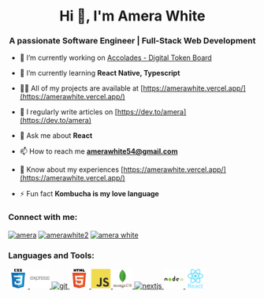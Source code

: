 <h1 align="center">Hi 👋, I'm Amera White</h1>
<h3 align="center">A passionate Software Engineer | Full-Stack Web Development</h3>

- 🔭 I’m currently working on [Accolades - Digital Token Board](https://github.com/Umteln/Accolades)

- 🌱 I’m currently learning **React Native, Typescript**

- 👨‍💻 All of my projects are available at [https://amerawhite.vercel.app/](https://amerawhite.vercel.app/)

- 📝 I regularly write articles on [https://dev.to/amera](https://dev.to/amera)

- 💬 Ask me about **React**

- 📫 How to reach me **amerawhite54@gmail.com**

- 📄 Know about my experiences [https://amerawhite.vercel.app/](https://amerawhite.vercel.app/)

- ⚡ Fun fact **Kombucha is my love language**

<h3 align="left">Connect with me:</h3>
<p align="left">
<a href="https://dev.to/amera" target="blank"><img align="center" src="https://raw.githubusercontent.com/rahuldkjain/github-profile-readme-generator/master/src/images/icons/Social/devto.svg" alt="amera" height="30" width="40" /></a>
<a href="https://twitter.com/amerawhite2" target="blank"><img align="center" src="https://raw.githubusercontent.com/rahuldkjain/github-profile-readme-generator/master/src/images/icons/Social/twitter.svg" alt="amerawhite2" height="30" width="40" /></a>
<a href="https://linkedin.com/in/amera white" target="blank"><img align="center" src="https://raw.githubusercontent.com/rahuldkjain/github-profile-readme-generator/master/src/images/icons/Social/linked-in-alt.svg" alt="amera white" height="30" width="40" /></a>
</p>

<h3 align="left">Languages and Tools:</h3>
<p align="left"> <a href="https://www.w3schools.com/css/" target="_blank" rel="noreferrer"> <img src="https://raw.githubusercontent.com/devicons/devicon/master/icons/css3/css3-original-wordmark.svg" alt="css3" width="40" height="40"/> </a> <a href="https://expressjs.com" target="_blank" rel="noreferrer"> <img src="https://raw.githubusercontent.com/devicons/devicon/master/icons/express/express-original-wordmark.svg" alt="express" width="40" height="40"/> </a> <a href="https://git-scm.com/" target="_blank" rel="noreferrer"> <img src="https://www.vectorlogo.zone/logos/git-scm/git-scm-icon.svg" alt="git" width="40" height="40"/> </a> <a href="https://www.w3.org/html/" target="_blank" rel="noreferrer"> <img src="https://raw.githubusercontent.com/devicons/devicon/master/icons/html5/html5-original-wordmark.svg" alt="html5" width="40" height="40"/> </a> <a href="https://developer.mozilla.org/en-US/docs/Web/JavaScript" target="_blank" rel="noreferrer"> <img src="https://raw.githubusercontent.com/devicons/devicon/master/icons/javascript/javascript-original.svg" alt="javascript" width="40" height="40"/> </a> <a href="https://www.mongodb.com/" target="_blank" rel="noreferrer"> <img src="https://raw.githubusercontent.com/devicons/devicon/master/icons/mongodb/mongodb-original-wordmark.svg" alt="mongodb" width="40" height="40"/> </a> <a href="https://nextjs.org/" target="_blank" rel="noreferrer"> <img src="https://cdn.worldvectorlogo.com/logos/nextjs-2.svg" alt="nextjs" width="40" height="40"/> </a> <a href="https://nodejs.org" target="_blank" rel="noreferrer"> <img src="https://raw.githubusercontent.com/devicons/devicon/master/icons/nodejs/nodejs-original-wordmark.svg" alt="nodejs" width="40" height="40"/> </a> <a href="https://reactjs.org/" target="_blank" rel="noreferrer"> <img src="https://raw.githubusercontent.com/devicons/devicon/master/icons/react/react-original-wordmark.svg" alt="react" width="40" height="40"/> </a> </p>
